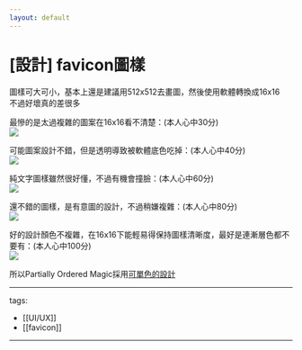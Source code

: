```yaml
---
layout: default
---
```


# [設計] favicon圖樣

圖樣可大可小，基本上還是建議用512x512去畫圖，然後使用軟體轉換成16x16  
不過好壞真的差很多

最慘的是太過複雜的圖案在16x16看不清楚：(本人心中30分)  
![](./30.png)

可能圖案設計不錯，但是透明導致被軟體底色吃掉：(本人心中40分)  
![](./40.png)

純文字圖樣雖然很好懂，不過有機會撞臉：(本人心中60分)  
![](./60.png)

還不錯的圖樣，是有意圖的設計，不過稍嫌複雜：(本人心中80分)  
![](./80.png)

好的設計顏色不複雜，在16x16下能輕易得保持圖樣清晰度，最好是連漸層色都不要有：(本人心中100分)  
![](./100.png)

所以Partially Ordered Magic採用[可單色的設計](http://posetmage.com/SettingBook/Setting/Appendix/PosetMage/)


---
tags:
  - [[UI/UX]]
  - [[favicon]]

---